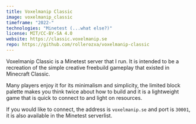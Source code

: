 ```yaml
---
title: Voxelmanip Classic
image: voxelmanip_classic
timeframe: "2022-"
technologies: "Minetest (...what else?)"
license: MIT/CC-BY-SA 4.0
website: https://classic.voxelmanip.se
repo: https://github.com/rollerozxa/voxelmanip-classic
---
```


Voxelmanip Classic is a Minetest server that I run. It is intended to be a recreation of the simple creative freebuild gameplay that existed in Minecraft Classic.

<!--more-->

Many players enjoy it for its minimalism and simplicity, the limited block palette makes you think twice about how to build and it is a lightweight game that is quick to connect to and light on resources.

If you would like to connect, the address is `voxelmanip.se` and port is `30001`, it is also available in the Minetest serverlist.

